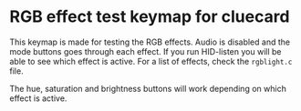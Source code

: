 # RGB effect test keymap for cluecard

This keymap is made for testing the RGB effects. Audio is disabled and the mode buttons goes through each
effect. If you run HID-listen you will be able to see which effect is active. For a list of effects, check
the `rgblight.c` file.

The hue, saturation and brightness buttons will work depending on which effect is active.
